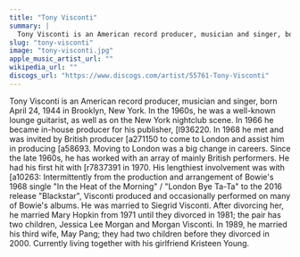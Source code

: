 ```yaml
---
title: "Tony Visconti"
summary: |
  Tony Visconti is an American record producer, musician and singer, born April 24, 1944 in Brooklyn, New York. In the 1960s, he was a well-known lounge guitarist, as well as on the New York nightclub scene. In 1966 he became in-house producer for his publisher, [l936220. In 1968 he met and was invited by British producer [a271150 to come to London and assist him in producing [a58693. Moving to London was a big change in careers. Since the late 1960s, he has worked with an array of mainly British performers. He had his first hit with [r7837391 in 1970. His lengthiest involvement was with [a10263: Intermittently from the production and arrangement of Bowie's 1968 single "In the Heat of the Morning" / "London Bye Ta-Ta" to the 2016 release "Blackstar", Visconti produced and occasionally performed on many of Bowie's albums. He was married to Siegrid Visconti. After divorcing her, he married Mary Hopkin from 1971 until they divorced in 1981; the pair has two children, Jessica Lee Morgan and Morgan Visconti. In 1989, he married his third wife, May Pang; they had two children before they divorced in 2000. Currently living together with his girlfriend Kristeen Young.
slug: "tony-visconti"
image: "tony-visconti.jpg"
apple_music_artist_url: ""
wikipedia_url: ""
discogs_url: "https://www.discogs.com/artist/55761-Tony-Visconti"
---
```


Tony Visconti is an American record producer, musician and singer, born April 24, 1944 in Brooklyn, New York. In the 1960s, he was a well-known lounge guitarist, as well as on the New York nightclub scene. In 1966 he became in-house producer for his publisher, [l936220. In 1968 he met and was invited by British producer [a271150 to come to London and assist him in producing [a58693. Moving to London was a big change in careers. Since the late 1960s, he has worked with an array of mainly British performers. He had his first hit with [r7837391 in 1970. His lengthiest involvement was with [a10263: Intermittently from the production and arrangement of Bowie's 1968 single "In the Heat of the Morning" / "London Bye Ta-Ta" to the 2016 release "Blackstar", Visconti produced and occasionally performed on many of Bowie's albums. He was married to Siegrid Visconti. After divorcing her, he married Mary Hopkin from 1971 until they divorced in 1981; the pair has two children, Jessica Lee Morgan and Morgan Visconti. In 1989, he married his third wife, May Pang; they had two children before they divorced in 2000. Currently living together with his girlfriend Kristeen Young.